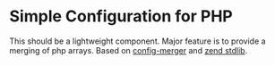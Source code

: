 # Simple Configuration for PHP

This should be a lightweight component. Major feature is to provide a merging of php arrays.
Based on [config-merger](https://github.com/houngan/config-merger) and [zend stdlib](https://github.com/zendframework/Component_ZendStdlib).
